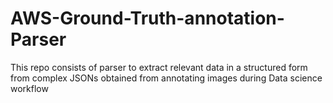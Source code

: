 # AWS-Ground-Truth-annotation-Parser
This repo consists of parser to extract relevant data in a structured form from complex JSONs obtained from annotating images during Data science workflow 
